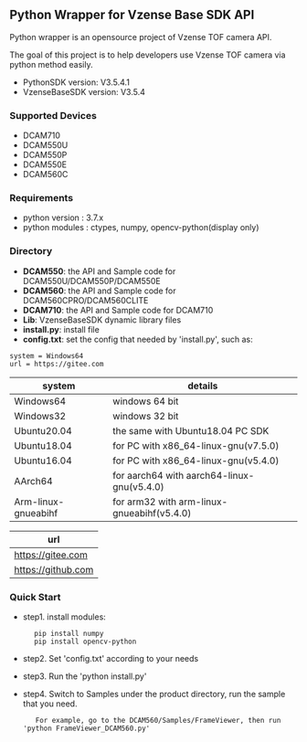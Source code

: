 ## Python Wrapper for Vzense Base SDK API

Python wrapper is an opensource project of Vzense TOF camera API.

The goal of this project is to help developers use Vzense TOF camera via python method easily.

- PythonSDK version: V3.5.4.1
- VzenseBaseSDK version: V3.5.4

### Supported Devices

- DCAM710 
- DCAM550U
- DCAM550P
- DCAM550E
- DCAM560C
### Requirements

- python version : 3.7.x
- python modules : ctypes, numpy, opencv-python(display only)

### Directory

- **DCAM550**: the API and Sample code for DCAM550U/DCAM550P/DCAM550E
- **DCAM560**: the API and Sample code for DCAM560CPRO/DCAM560CLITE
- **DCAM710**: the API and Sample code for DCAM710
- **Lib**: VzenseBaseSDK dynamic library files
- **install.py**: install file
- **config.txt**: set the config that needed by 'install.py', such as:
```
system = Windows64
url = https://gitee.com
```
|system|details|
|---|---|
|Windows64|windows 64 bit|
|Windows32|windows 32 bit|
|Ubuntu20.04|the same with Ubuntu18.04 PC SDK|
|Ubuntu18.04|for PC with x86_64-linux-gnu(v7.5.0)|
|Ubuntu16.04|for PC with x86_64-linux-gnu(v5.4.0)|
|AArch64|for aarch64 with aarch64-linux-gnu(v5.4.0)|
|Arm-linux-gnueabihf|for arm32 with arm-linux-gnueabihf(v5.4.0)|

|url|
|---|
|https://gitee.com|
|https://github.com|

### Quick Start

- step1. install modules:
         
```	 
	  pip install numpy
	  pip install opencv-python 
```
- step2. Set 'config.txt' according to your needs

- step3. Run the 'python install.py' 

- step4. Switch to Samples under the product directory, run the sample that you need. 
    	 
         For example, go to the DCAM560/Samples/FrameViewer, then run 'python FrameViewer_DCAM560.py'

